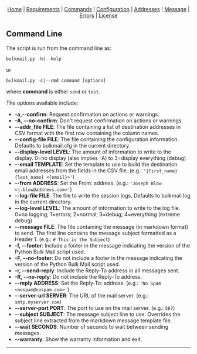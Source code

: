 <div style="text-align: center;">
<a href="index.html">Home</a> |
<a href="requirements.html">Requirements</a> |
<a href="commands.html">Commands</a> |
<a href="configuration.html">Configuration</a> |
<a href="address.html">Addresses</a> |
<a href="message.html">Message</a> |
<a href="errors.html">Errors</a> |
<a href="https://www.gnu.org/licenses/gpl-3.0-standalone.html" target="_license">License</a>
</div>

## Command Line

The script is run from the command line as:

    bulkmail.py -h|--help

or

    bulkmail.py -c|--cmd command [options]

where **command** is either `send` or `test`.

The options available include:

- **-a,--confirm**: Request confirmation on actions or warnings.
- **-A, --no-confirm**: Don't request confirmation on actions or warnings.
- **--addr_file FILE**: The file containing a list of destination addresses in CSV format with the first row containing the column names.
- **--config-file FILE**: The file containing the configuration information.  Defaults to bulkmail.cfg in the current directory.
- **--display-level LEVEL**: The amount of information to write to the display.  0=no display (also implies -A) to 3=display everything (debug)
- **--email TEMPLATE**: Set the template to use to build the destination email addresses from the fields in the CSV file. (e.g.: `'{first_name} {last_name} <{email}>'`)
- **--from ADDRESS**: Set the From: address.  (e.g.: `'Joseph Blow <j.blow@address.com>'`)
- **--log-file FILE**: The file to write the session logs.  Defaults to bulkmail.log in the current directory.
- **--log-level LEVEL**: The amount of information to write to the log file.  0=no logging; 1=errors; 2=normal; 3=debug; 4=everything (extreme debug)
- **--message FILE**: The file containing the message (in markdown format) to send. The first line contains the message subject formatted as a Header 1. (e.g.: `# This is the Subject`)
- **-f, --footer**: Include a footer in the message indicating the version of the Python Bulk Mail script used.
- **-F, --no-footer**: Do not include a footer in the message indicating the version of the Python Bulk Mail script used.
- **-r, --send-reply**: Include the Reply-To address in all messages sent.
- **-R, --no-reply**: Do not include the Reply-To address.
- **--reply ADDRESS**: Set the Reply-To: address.  (e.g.: `'No Spam <nospam@nospam.com>'`)
- **--server-url SERVER**: The URL of the mail server. (e.g.: `smtp.myserver.com`)
- **--server-port PORT**: The port to use on the mail server. (e.g.: `587`)
- **--subject SUBJECT**: The message subject line to use.  Overrides the subject line extracted from the markdown message template file.
- **--wait SECONDS**: Number of seconds to wait between sending messages.
- **--warranty**: Show the warranty information and exit.

---
